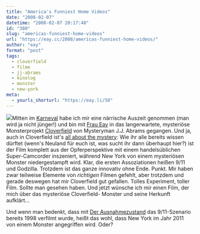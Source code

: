 ```yaml
---
title: "America's Funniest Home Videos"
date: "2008-02-07"
datetime: "2008-02-07 20:17:48"
id: "380"
slug: "americas-funniest-home-videos"
url: "https://eay.cc/2008/americas-funniest-home-videos/"
author: "eay"
format: "post"
tags:
  - cloverfield
  - filme
  - jj-abrams
  - kinolog
  - monster
  - new-york
meta:
  - yourls_shorturl: "https://eay.li/58"
---
```


![](/uploads/2008/cloverfield.jpg)Mitten im [Karneval](//eay.cc/2008/dat-is-ne-jode-lade-he/) habe ich mir eine närrische Auszeit genommen (man wird ja nicht jünger!) und bin mit [Frau Eay](http://spaetz.eayz.net/) in das langerwartete, mysteriöse Monsterprojekt [Cloverfield](http://imdb.com/title/tt1060277/) von Mysteryman J.J. Abrams gegangen. Und ja, auch in Cloverfield ist's [all about the mystery](//eay.cc/2008/die-zauberkiste-des-jj-abrams/): Wie ihr alle bereits wissen dürftet (wenn's Neuland für euch ist, was sucht ihr dann überhaupt hier?) ist der Film komplett aus der Opferperspektive mit einem handelsüblichen Super-Camcorder inszeniert, während New York von einem mysteriösen Monster niedergestampft wird. Klar, die ersten Assoziationen heißen 9/11 und Godzilla. Trotzdem ist das ganze innovativ ohne Ende. Punkt. Mir haben zwar teilweise Elemente von _richtigen_ Filmen gefehlt, aber trotzdem und gerade deswegen hat mir Cloverfield gut gefallen. Tolles Experiment, toller Film. Sollte man gesehen haben. Und jetzt wünsche ich mir einen Film, der mich über das mysteriöse Cloverfield- Monster und seine Herkunft aufklärt...

Und wenn man bedenkt, dass mit [Der Ausnahmezustand](http://www.imdb.com/title/tt0133952/) das 9/11-Szenario bereits 1998 verfilmt wurde, heißt das wohl, dass New York im Jahr 2011 von einem Monster angegriffen wird. Oder?
